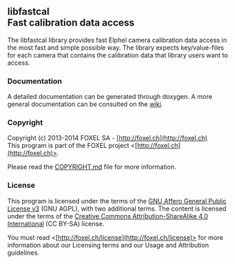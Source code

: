 ## libfastcal<br/>Fast calibration data access

The libfastcal library provides fast Elphel camera calibration data access in the most fast and simple possible way. The library expects key/value-files for each camera that contains the calibration data that library users want to access.

### Documentation

A detailed documentation can be generated through doxygen. A more general documentation can be consulted on the [wiki](https://github.com/niam-foxel/libfastcal/wiki).

### Copyright

Copyright (c) 2013-2014 FOXEL SA - [http://foxel.ch](http://foxel.ch)<br />
This program is part of the FOXEL project <[http://foxel.ch](http://foxel.ch)>.

Please read the [COPYRIGHT.md](COPYRIGHT.md) file for more information.


### License

This program is licensed under the terms of the
[GNU Affero General Public License v3](http://www.gnu.org/licenses/agpl.html)
(GNU AGPL), with two additional terms. The content is licensed under the terms
of the
[Creative Commons Attribution-ShareAlike 4.0 International](http://creativecommons.org/licenses/by-sa/4.0/)
(CC BY-SA) license.

You must read <[http://foxel.ch/license](http://foxel.ch/license)> for more
information about our Licensing terms and our Usage and Attribution guidelines.

